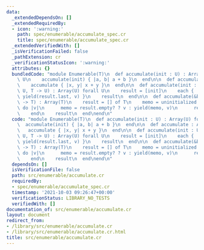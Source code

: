 ```yaml
---
data:
  _extendedDependsOn: []
  _extendedRequiredBy:
  - icon: ':warning:'
    path: spec/enumerable/accumulate_spec.cr
    title: spec/enumerable/accumulate_spec.cr
  _extendedVerifiedWith: []
  _isVerificationFailed: false
  _pathExtension: cr
  _verificationStatusIcon: ':warning:'
  attributes: {}
  bundledCode: "module Enumerable(T)\n  def accumulate(init : U) : Array(U) forall\
    \ U\n    accumulate(init) { |a, b| a + b }\n  end\n\n  def accumulate : Array(T)\n\
    \    accumulate { |x, y| x + y }\n  end\n\n  def accumulate(init : U, &block :\
    \ U, T -> U) : Array(U) forall U\n    result = [init]\n    each { |v| result <<\
    \ yield(result.last, v) }\n    result\n  end\n\n  def accumulate(&block : T, T\
    \ -> T) : Array(T)\n    result = [] of T\n    memo = uninitialized T\n    each\
    \ do |v|\n      memo = result.empty? ? v : yield(memo, v)\n      result << memo\n\
    \    end\n    result\n  end\nend\n"
  code: "module Enumerable(T)\n  def accumulate(init : U) : Array(U) forall U\n  \
    \  accumulate(init) { |a, b| a + b }\n  end\n\n  def accumulate : Array(T)\n \
    \   accumulate { |x, y| x + y }\n  end\n\n  def accumulate(init : U, &block :\
    \ U, T -> U) : Array(U) forall U\n    result = [init]\n    each { |v| result <<\
    \ yield(result.last, v) }\n    result\n  end\n\n  def accumulate(&block : T, T\
    \ -> T) : Array(T)\n    result = [] of T\n    memo = uninitialized T\n    each\
    \ do |v|\n      memo = result.empty? ? v : yield(memo, v)\n      result << memo\n\
    \    end\n    result\n  end\nend\n"
  dependsOn: []
  isVerificationFile: false
  path: src/enumerable/accumulate.cr
  requiredBy:
  - spec/enumerable/accumulate_spec.cr
  timestamp: '2021-10-03 09:26:47+00:00'
  verificationStatus: LIBRARY_NO_TESTS
  verifiedWith: []
documentation_of: src/enumerable/accumulate.cr
layout: document
redirect_from:
- /library/src/enumerable/accumulate.cr
- /library/src/enumerable/accumulate.cr.html
title: src/enumerable/accumulate.cr
---
```

